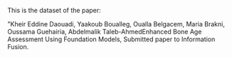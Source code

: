 This is the dataset of the paper:


"Kheir Eddine Daouadi, Yaakoub Boualleg, Oualla Belgacem, Maria Brakni, Oussama Guehairia, Abdelmalik Taleb-AhmedEnhanced Bone Age Assessment Using Foundation Models, Submitted paper to Information Fusion.
